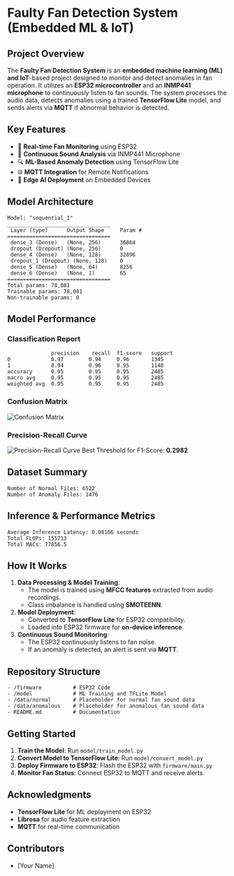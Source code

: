 # Faulty Fan Detection System (Embedded ML & IoT)

## Project Overview
The **Faulty Fan Detection System** is an **embedded machine learning (ML) and IoT**-based project designed to monitor and detect anomalies in fan operation. It utilizes an **ESP32 microcontroller** and an **INMP441 microphone** to continuously listen to fan sounds. The system processes the audio data, detects anomalies using a trained **TensorFlow Lite** model, and sends alerts via **MQTT** if abnormal behavior is detected.

## Key Features
- 📡 **Real-time Fan Monitoring** using ESP32
- 🎤 **Continuous Sound Analysis** via INMP441 Microphone
- 🔍 **ML-Based Anomaly Detection** using TensorFlow Lite
- 🌐 **MQTT Integration** for Remote Notifications
- 🚀 **Edge AI Deployment** on Embedded Devices

## Model Architecture
```
Model: "sequential_1"
_________________________________
 Layer (type)      Output Shape     Param #  
=================================
 dense_3 (Dense)   (None, 256)      36864   
 dropout (Dropout) (None, 256)      0       
 dense_4 (Dense)   (None, 128)      32896   
 dropout_1 (Dropout) (None, 128)    0       
 dense_5 (Dense)   (None, 64)       8256    
 dense_6 (Dense)   (None, 1)        65      
=================================
Total params: 78,081
Trainable params: 78,081
Non-trainable params: 0
```

## Model Performance
### Classification Report
```
              precision    recall  f1-score   support
0             0.97        0.94     0.96       1345
1             0.94        0.96     0.95       1140
accuracy      0.95        0.95     0.95       2485
macro avg     0.95        0.95     0.95       2485
weighted avg  0.95        0.95     0.95       2485
```

### Confusion Matrix
![Confusion Matrix](confusion_matrix.png)

### Precision-Recall Curve
![Precision-Recall Curve](precision_recall_curve.png)
Best Threshold for F1-Score: **0.2982**

## Dataset Summary
```
Number of Normal Files: 6522
Number of Anomaly Files: 1476
```

## Inference & Performance Metrics
```
Average Inference Latency: 0.08166 seconds
Total FLOPs: 155713
Total MACs: 77856.5
```

## How It Works
1. **Data Processing & Model Training**:
   - The model is trained using **MFCC features** extracted from audio recordings.
   - Class imbalance is handled using **SMOTEENN**.
2. **Model Deployment**:
   - Converted to **TensorFlow Lite** for ESP32 compatibility.
   - Loaded into ESP32 firmware for **on-device inference**.
3. **Continuous Sound Monitoring**:
   - The ESP32 continuously listens to fan noise.
   - If an anomaly is detected, an alert is sent via **MQTT**.

## Repository Structure
```
- /firmware          # ESP32 Code
- /model             # ML Training and TFLite Model
- /data/normal       # Placeholder for normal fan sound data
- /data/anomalous    # Placeholder for anomalous fan sound data
- README.md          # Documentation
```

## Getting Started
1. **Train the Model**: Run `model/train_model.py`
2. **Convert Model to TensorFlow Lite**: Run `model/convert_model.py`
3. **Deploy Firmware to ESP32**: Flash the ESP32 with `firmware/main.py`
4. **Monitor Fan Status**: Connect ESP32 to MQTT and receive alerts.

## Acknowledgments
- **TensorFlow Lite** for ML deployment on ESP32
- **Librosa** for audio feature extraction
- **MQTT** for real-time communication

## Contributors
- [Your Name]
